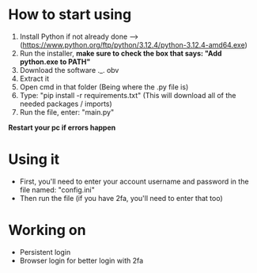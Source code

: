 # How to start using
1) Install Python if not already done --> (https://www.python.org/ftp/python/3.12.4/python-3.12.4-amd64.exe)
2) Run the installer, **make sure to check the box that says: "Add python.exe to PATH"**
3) Download the software ._. obv
4) Extract it
5) Open cmd in that folder (Being where the .py file is)
6) Type: "pip install -r requirements.txt" (This will download all of the needed packages / imports)
7) Run the file, enter: "main.py"

**Restart your pc if errors happen**

# Using it
- First, you'll need to enter your account username and password in the file named: "config.ini"
- Then run the file (if you have 2fa, you'll need to enter that too)

# Working on
- Persistent login
- Browser login for better login with 2fa
